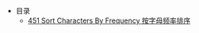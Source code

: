 - 目录
  - [451 Sort Characters By Frequency 按字母频率排序](zh-cn/algorithms/451_sort-characters-by-frequency.md)
